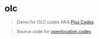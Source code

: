 # olc

> Demo for OLC codes
> AKA [Plus Codes](https://plus.codes)

>Source code for [openlocation.codes](https://openlocation.codes)
